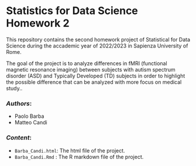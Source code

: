 # Statistics for Data Science Homework 2

This repository contains the second homework project of Statistical for Data Science during the accademic year of 2022/2023 in Sapienza University of Rome.

The goal of the project is to analyze differences in fMRI (functional magnetic resonance imaging) between subjects with autism spectrum disorder (ASD) and Typically Developed (TD) subjects in order to highlight the possible difference that can be analyzed with more focus on medical study..

### *Authors*:
* Paolo Barba
* Matteo Candi

### *Content*:


* `Barba_Candi.html`: The html file of the project.
* `Barba_Candi.Rmd` : The R markdown file of the project.

